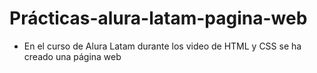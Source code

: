 <h1>Prácticas-alura-latam-pagina-web</h1> 

- En el curso de Alura  Latam durante los video de HTML y CSS se ha creado una página web 
